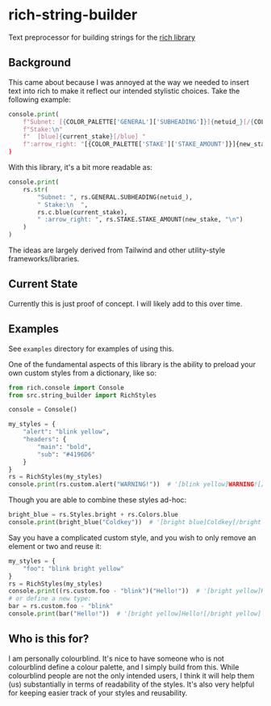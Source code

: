 # rich-string-builder
Text preprocessor for building strings for the [rich library](https://github.com/Textualize/rich)


## Background
This came about because I was annoyed at the way we needed to insert text into rich to make it reflect our intended
stylistic choices. Take the following example:

```python
console.print(
    f"Subnet: [{COLOR_PALETTE['GENERAL']['SUBHEADING']}]{netuid_}[/{COLOR_PALETTE['GENERAL']['SUBHEADING']}] "
    f"Stake:\n"
    f"  [blue]{current_stake}[/blue] "
    f":arrow_right: "[{COLOR_PALETTE['STAKE']['STAKE_AMOUNT']}]{new_stake}\n"
)
```

With this library, it's a bit more readable as:
```python
console.print(
    rs.str(
        "Subnet: ", rs.GENERAL.SUBHEADING(netuid_),
        " Stake:\n  ",
        rs.c.blue(current_stake),
        " :arrow_right: ", rs.STAKE.STAKE_AMOUNT(new_stake, "\n")
    )
)
```

The ideas are largely derived from Tailwind and other utility-style frameworks/libraries.

## Current State
Currently this is just proof of concept. I will likely add to this over time.


## Examples
See `examples` directory for examples of using this.

One of the fundamental aspects of this library is the ability to preload your own custom styles from a dictionary, like so:
```python
from rich.console import Console
from src.string_builder import RichStyles

console = Console()

my_styles = {
    "alert": "blink yellow",
    "headers": {
        "main": "bold",
        "sub": "#4196D6"
    }
}
rs = RichStyles(my_styles)
console.print(rs.custom.alert("WARNING!"))  # '[blink yellow]WARNING![/blink yellow]'
```

Though you are able to combine these styles ad-hoc:

```python
bright_blue = rs.Styles.bright + rs.Colors.blue
console.print(bright_blue("Coldkey"))  # '[bright blue]Coldkey[/bright blue]'
```

Say you have a complicated custom style, and you wish to only remove an element or two and reuse it:
```python
my_styles = {
    "foo": "blink bright yellow"
}
rs = RichStyles(my_styles)
console.print((rs.custom.foo - "blink")("Hello!"))  # '[bright yellow]Hello![/bright yellow]'
# or define a new type:
bar = rs.custom.foo - "blink"
console.print(bar("Hello!"))  # '[bright yellow]Hello![/bright yellow]'
```


## Who is this for?
I am personally colourblind. It's nice to have someone who is not colourblind define a colour palette, and I simply
build from this. While colourblind people are not the only intended users, I think it will help them (us) substantially
in terms of readability of the styles. 
It's also very helpful for keeping easier track of your styles and reusability.
